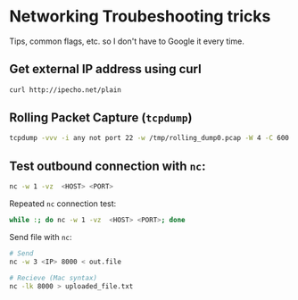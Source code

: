 # Networking Troubeshooting tricks

Tips, common flags, etc. so I don't have to Google it every time.

## Get external IP address using curl

```bash
curl http://ipecho.net/plain
```

## Rolling Packet Capture (`tcpdump`)

```bash
tcpdump -vvv -i any not port 22 -w /tmp/rolling_dump0.pcap -W 4 -C 600 -n
```

## Test outbound connection with `nc`:

```bash
nc -w 1 -vz  <HOST> <PORT>
```

Repeated `nc` connection test:

```bash
while :; do nc -w 1 -vz  <HOST> <PORT>; done
```

Send file with `nc`:

```bash
# Send
nc -w 3 <IP> 8000 < out.file

# Recieve (Mac syntax)
nc -lk 8000 > uploaded_file.txt
```
